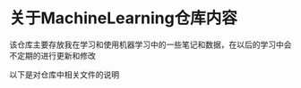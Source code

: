 关于MachineLearning仓库内容 
==== 
  该仓库主要存放我在学习和使用机器学习中的一些笔记和数据，在以后的学习中会不定期的进行更新和修改  
 
以下是对仓库中相关文件的说明  
###      
  
  
 
  
  
